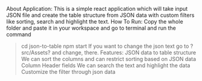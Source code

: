 About Application: 
This is a simple react application which will take input JSON file and create the table structure from JSON data with custom filters like sorting, search and highlight the text.
How To Run:
Copy the whole folder and paste it in your workspace and go to terminal and run the command 
> cd json-to-table
> npm start
If you want to change the json text go to ?src/Assets? and change, there.
Features:
> JSON data to table structure 
> We can sort the columns and can restrict sorting based on JSON data Column Header fields
> We can search the text and highlight the data
> Customize the filter through json data




